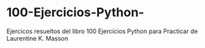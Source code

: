 # 100-Ejercicios-Python-
Ejercicos resueltos del libro 100 Ejercicios Python para Practicar de Laurentine K. Masson
